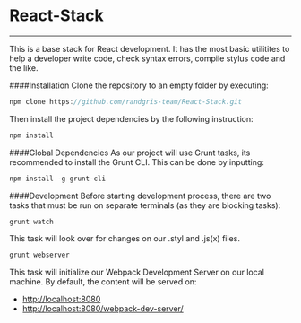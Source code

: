 # React-Stack
---
This is a base stack for React development. It has the most basic utilitites to help a developer write code, check syntax errors, compile stylus code and the like.

####Installation
Clone the repository to an empty folder by executing:

```javascript
npm clone https://github.com/randgris-team/React-Stack.git
```

Then install the project dependencies by the following instruction:


```javascript
npm install
```

####Global Dependencies
As our project will use Grunt tasks, its recommended to install the Grunt CLI. This can be done by inputting:

```javascript
npm install -g grunt-cli
```

####Development
Before starting development process, there are two tasks that must be run on separate terminals (as they are blocking tasks):

```javascript
grunt watch
```
This task will look over for changes on our .styl and .js(x) files. 

```javascript
grunt webserver
```

This task will initialize our Webpack Development Server on our local machine. By default, the content will be served on:
* [http://localhost:8080](http://localhost:8080)
* [http://localhost:8080/webpack-dev-server/](http://localhost:8080/webpack-dev-server/)
